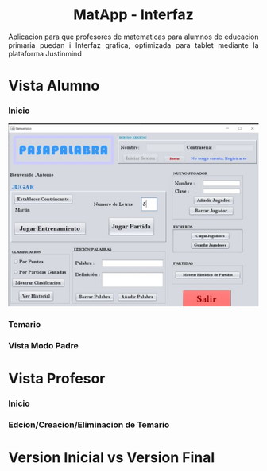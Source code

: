 <div id="header" align="center">
  <h1 align=center" >MatApp - Interfaz </h1>
</div>
<div id= "desc" align= "justify">

Aplicacion para que profesores de matematicas para alumnos de educacion primaria puedan i
Interfaz grafica, optimizada para tablet mediante la plataforma Justinmind

<h1 align=center" >Vista Alumno </h1>

<h3 align=center" >Inicio </h3>
                   <img src="https://github.com/Mvrtn-design/PASAPALABRA_java_interfaz/blob/main/MenuAdministrador.jpg"/>

<h3 align=center" >Temario</h3>
  
<h3 align=center" >Vista Modo Padre </h3>


<h1 align=center" >Vista Profesor </h1>
<h3 align=center" >Inicio </h3>
<h3 align=center" >Edcion/Creacion/Eliminacion de Temario</h3>


<h1 align=center" >Version Inicial vs Version Final </h1>
